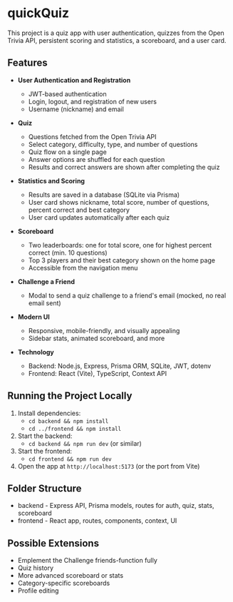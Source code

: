 # quickQuiz

This project is a quiz app with user authentication, quizzes from the Open Trivia API, persistent scoring and statistics, a scoreboard, and a user card.

## Features

- **User Authentication and Registration**
  - JWT-based authentication
  - Login, logout, and registration of new users
  - Username (nickname) and email

- **Quiz**
  - Questions fetched from the Open Trivia API
  - Select category, difficulty, type, and number of questions
  - Quiz flow on a single page
  - Answer options are shuffled for each question
  - Results and correct answers are shown after completing the quiz

- **Statistics and Scoring**
  - Results are saved in a database (SQLite via Prisma)
  - User card shows nickname, total score, number of questions, percent correct and best category
  - User card updates automatically after each quiz

- **Scoreboard**
  - Two leaderboards: one for total score, one for highest percent correct (min. 10 questions)
  - Top 3 players and their best category shown on the home page
  - Accessible from the navigation menu

- **Challenge a Friend**
  - Modal to send a quiz challenge to a friend's email (mocked, no real email sent)

- **Modern UI**
  - Responsive, mobile-friendly, and visually appealing
  - Sidebar stats, animated scoreboard, and more

- **Technology**
  - Backend: Node.js, Express, Prisma ORM, SQLite, JWT, dotenv
  - Frontend: React (Vite), TypeScript, Context API

## Running the Project Locally

1. Install dependencies:
   - `cd backend && npm install`
   - `cd ../frontend && npm install`
2. Start the backend:
   - `cd backend && npm run dev` (or similar)
3. Start the frontend:
   - `cd frontend && npm run dev`
4. Open the app at `http://localhost:5173` (or the port from Vite)

## Folder Structure
- backend - Express API, Prisma models, routes for auth, quiz, stats, scoreboard
- frontend - React app, routes, components, context, UI

## Possible Extensions
- Emplement the Challenge friends-function fully
- Quiz history
- More advanced scoreboard or stats
- Category-specific scoreboards
- Profile editing
